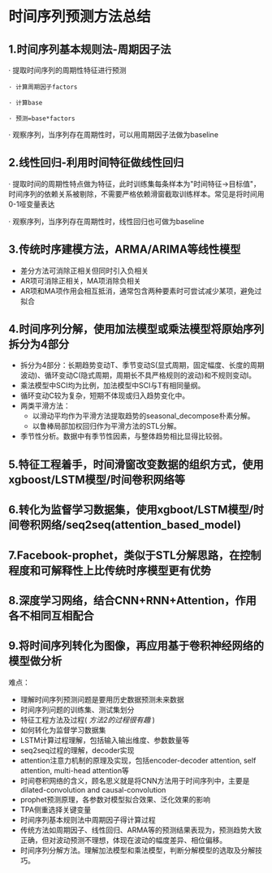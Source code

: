 # 时间序列预测方法总结

## 1.时间序列基本规则法-周期因子法

· 提取时间序列的周期性特征进行预测

    · 计算周期因子factors

    · 计算base

    · 预测=base*factors

· 观察序列，当序列存在周期性时，可以用周期因子法做为baseline

## 2.线性回归-利用时间特征做线性回归

· 提取时间的周期性特点做为特征，此时训练集每条样本为"时间特征->目标值"，时间序列的依赖关系被剔除，不需要严格依赖滑窗截取训练样本。常见是将时间用0-1哑变量表达

· 观察序列，当序列存在周期性时，线性回归也可做为baseline

## 3.传统时序建模方法，ARMA/ARIMA等线性模型

* 差分方法可消除正相关但同时引入负相关
* AR项可消除正相关，MA项消除负相关
* AR项和MA项作用会相互抵消，通常包含两种要素时可尝试减少某项，避免过拟合

## 4.时间序列分解，使用加法模型或乘法模型将原始序列拆分为4部分

* 拆分为4部分：长期趋势变动T、季节变动S(显式周期，固定幅度、长度的周期波动)、循环变动C(隐式周期，周期长不具严格规则的波动)和不规则变动I。
* 乘法模型中SCI均为比例，加法模型中SCI与T有相同量纲。
* 循环变动C较为复杂，短期不体现或归入趋势变化中。
* 两类平滑方法：
  * 以滑动平均作为平滑方法提取趋势的seasonal_decompose朴素分解。
  * 以鲁棒局部加权回归作为平滑方法的STL分解。
* 季节性分析。数据中有季节性因素，与整体趋势相比显得比较弱。

## 5.特征工程着手，时间滑窗改变数据的组织方式，使用xgboost/LSTM模型/时间卷积网络等

## 6.转化为监督学习数据集，使用xgboot/LSTM模型/时间卷积网络/seq2seq(attention_based_model)

## 7.Facebook-prophet，类似于STL分解思路，在控制程度和可解释性上比传统时序模型更有优势

## 8.深度学习网络，结合CNN+RNN+Attention，作用各不相同互相配合

## 9.将时间序列转化为图像，再应用基于卷积神经网络的模型做分析

难点：

* 理解时间序列预测问题是要用历史数据预测未来数据
* 时间序列问题的训练集、测试集划分
* 特征工程方法及过程( *方法2的过程很有趣* )
* 如何转化为监督学习数据集
* LSTM计算过程理解，包括输入输出维度、参数数量等
* seq2seq过程的理解，decoder实现
* attention注意力机制的原理及实现，包括encoder-decoder attention, self attention, multi-head attention等
* 时间卷积网络的含义，顾名思义就是将CNN方法用于时间序列中，主要是dilated-convolution and causal-convolution
* prophet预测原理，各参数对模型拟合效果、泛化效果的影响
* TPA侧重选择关键变量
* 时间序列基本规则法中周期因子得计算过程
* 传统方法如周期因子、线性回归、ARMA等的预测结果表现为，预测趋势大致正确，但对波动预测不理想，体现在波动的幅度差异、相位偏移。
* 时间序列分解方法。理解加法模型和乘法模型，判断分解模型的选取及分解技巧。
